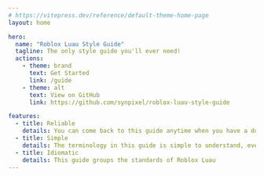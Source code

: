 ```yaml
---
# https://vitepress.dev/reference/default-theme-home-page
layout: home

hero:
  name: "Roblox Luau Style Guide"
  tagline: The only style guide you'll ever need!
  actions:
    - theme: brand
      text: Get Started
      link: /guide
    - theme: alt
      text: View on GitHub
      link: https://github.com/synpixel/roblox-luau-style-guide

features:
  - title: Reliable
    details: You can come back to this guide anytime when you have a doubt
  - title: Simple
    details: The terminology in this guide is simple to understand, even for beginners
  - title: Idiomatic
    details: This guide groups the standards of Roblox Luau
---
```

